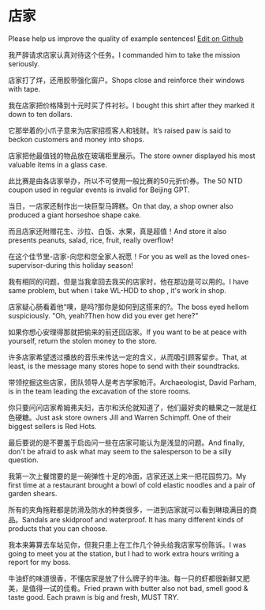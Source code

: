 # 店家

Please help us improve the quality of example sentences! [Edit on Github](https://github.com/jiyushe/jiyu-example-sentence-source/blob/main/chinese/dianjia.md)

<p><span class="chinese">我严辞请求店家认真对待这个任务。</span><span class="english">I commanded him to take the mission seriously.</span></p>

<p><span class="chinese">店家打了烊，还用胶带强化窗户。</span><span class="english">Shops close and reinforce their windows with tape.</span></p>

<p><span class="chinese">我在店家把价格降到十元时买了件衬衫。</span><span class="english">I bought this shirt after they marked it down to ten dollars.</span></p>

<p><span class="chinese">它那举着的小爪子意来为店家招揽客人和钱财。</span><span class="english">It’s raised paw is said to beckon customers and money into shops.</span></p>

<p><span class="chinese">店家把他最值钱的物品放在玻璃柜里展示。</span><span class="english">The store owner displayed his most valuable items in a glass case.</span></p>

<p><span class="chinese">此比赛是由各店家举办，所以不可使用一般比赛的50元折价券。</span><span class="english">The 50 NTD coupon used in regular events is invalid for Beijing GPT.</span></p>

<p><span class="chinese">当日，一店家还制作出一块巨型马蹄糕。</span><span class="english">On that day, a shop owner also produced a giant horseshoe shape cake.</span></p>

<p><span class="chinese">而且店家还附赠花生、沙拉、白饭、水果，真是超值！</span><span class="english">And store it also presents peanuts, salad, rice, fruit, really overflow!</span></p>

<p><span class="chinese">在这个佳节里-店家-向您和您全家人祝愿！</span><span class="english">For you as well as the loved ones-supervisor-during this holiday season!</span></p>

<p><span class="chinese">我有相同的问题，但是当我拿回去我买的店家时，他在那边是可以用的。</span><span class="english">I have same problem, but when i take WL-HDD to shop , it's work in shop.</span></p>

<p><span class="chinese">店家疑心肠看着他“噢，是吗?那你是如何到这搭来的?。</span><span class="english">The boss eyed hellom suspiciously. "Oh, yeah?Then how did you ever get here?"</span></p>

<p><span class="chinese">如果你想心安理得那就把偷来的前还回店家。</span><span class="english">If you want to be at peace with yourself, return the stolen money to the store.</span></p>

<p><span class="chinese">许多店家希望透过播放的音乐来传达一定的含义，从而吸引顾客留步。</span><span class="english">That, at least, is the message many stores hope to send with their soundtracks.</span></p>

<p><span class="chinese">带领挖掘这些店家，团队领导人是考古学家帕汗。</span><span class="english">Archaeologist, David Parham, is in the team leading the excavation of the store rooms.</span></p>

<p><span class="chinese">你只要问问店家希姆弗夫妇，吉尔和沃伦就知道了，他们最好卖的糖果之一就是红色硬糖。</span><span class="english">Just ask store owners Jill and Warren Schimpff. One of their biggest sellers is Red Hots.</span></p>

<p><span class="chinese">最后要说的是不要羞于启齿问一些在店家可能认为是浅显的问题。</span><span class="english">And finally, don't be afraid to ask what may seem to the salesperson to be a silly question.</span></p>

<p><span class="chinese">我第一次上餐馆要的是一碗弹性十足的冷面，店家还送上来一把花园剪刀。</span><span class="english">My first time at a restaurant brought a bowl of cold elastic noodles and a pair of garden shears.</span></p>

<p><span class="chinese">所有的夹角拖鞋都是防滑及防水的种类很多，一进到店家就可以看到琳琅满目的商品。</span><span class="english">Sandals are skidproof and waterproof. It has many different kinds of products that you can choose.</span></p>

<p><span class="chinese">我本来筹算去车站见你，但我只患上在工作几个钟头给我店家写份陈诉。</span><span class="english">I was going to meet you at the station, but I had to work extra hours writing a report for my boss.</span></p>

<p><span class="chinese">牛油虾的味道很香，不懂店家是放了什么牌子的牛油。每一只的虾都很新鲜又肥美，是值得一试的佳肴。</span><span class="english">Fried prawn with butter also not bad, smell good & taste good. Each prawn is big and fresh, MUST TRY.</span></p>

